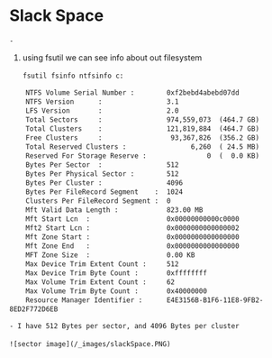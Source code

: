 # Slack Space

    -

1. using fsutil we can see info about out filesystem

    `fsutil fsinfo ntfsinfo c:`

```CMD
    NTFS Volume Serial Number :        0xf2bebd4abebd07dd
    NTFS Version      :                3.1
    LFS Version       :                2.0
    Total Sectors     :                974,559,073  (464.7 GB)
    Total Clusters    :                121,819,884  (464.7 GB)
    Free Clusters     :                 93,367,826  (356.2 GB)
    Total Reserved Clusters :                6,260  ( 24.5 MB)
    Reserved For Storage Reserve :               0  (  0.0 KB)
    Bytes Per Sector  :                512
    Bytes Per Physical Sector :        512
    Bytes Per Cluster :                4096
    Bytes Per FileRecord Segment    :  1024
    Clusters Per FileRecord Segment :  0
    Mft Valid Data Length :            823.00 MB
    Mft Start Lcn  :                   0x00000000000c0000
    Mft2 Start Lcn :                   0x0000000000000002
    Mft Zone Start :                   0x0000000000000000
    Mft Zone End   :                   0x0000000000000000
    MFT Zone Size  :                   0.00 KB
    Max Device Trim Extent Count :     512
    Max Device Trim Byte Count :       0xffffffff
    Max Volume Trim Extent Count :     62
    Max Volume Trim Byte Count :       0x40000000
    Resource Manager Identifier :      E4E3156B-B1F6-11E8-9FB2-8ED2F772D6EB
```

    - I have 512 Bytes per sector, and 4096 Bytes per cluster

    ![sector image](/_images/slackSpace.PNG)
